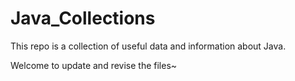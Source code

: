 # Java_Collections
This repo is a collection of useful data and information about Java.

Welcome to update and revise the files~
